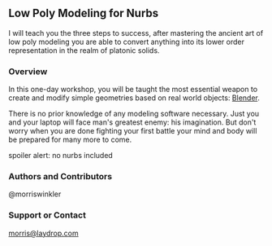 ## Low Poly Modeling for Nurbs

I will teach you the three steps to success, after mastering the ancient art of low poly modeling you are able to convert anything into its lower order representation in the realm of platonic solids.

### Overview

In this one-day workshop, you will be taught the most essential weapon to create and modify simple geometries based on real world objects: [Blender](https://blender.org). 

There is no prior knowledge of any modeling software necessary. Just you and your laptop will face man's greatest enemy: his imagination. But don't worry when you are done fighting your first battle your mind and body will be prepared for many more to come.

  
  spoiler alert: no nurbs included

### Authors and Contributors
@morriswinkler

### Support or Contact
morris@laydrop.com
